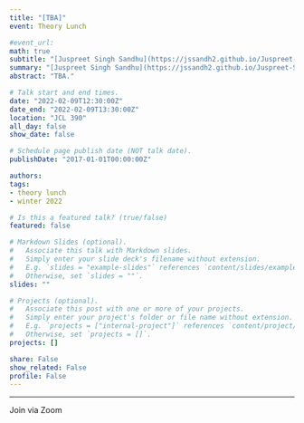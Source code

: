 ```yaml
---
title: "[TBA]"
event: Theory Lunch

#event_url:
math: true
subtitle: "[Juspreet Singh Sandhu](https://jssandh2.github.io/Juspreet-Sandhu/) Harvard University"
summary: "[Juspreet Singh Sandhu](https://jssandh2.github.io/Juspreet-Sandhu/)"
abstract: "TBA."

# Talk start and end times.
date: "2022-02-09T12:30:00Z"
date_end: "2022-02-09T13:30:00Z"
location: "JCL 390"
all_day: false
show_date: false

# Schedule page publish date (NOT talk date).
publishDate: "2017-01-01T00:00:00Z"

authors:
tags:
- theory lunch
- winter 2022

# Is this a featured talk? (true/false)
featured: false

# Markdown Slides (optional).
#   Associate this talk with Markdown slides.
#   Simply enter your slide deck's filename without extension.
#   E.g. `slides = "example-slides"` references `content/slides/example-slides.md`.
#   Otherwise, set `slides = ""`.
slides: ""

# Projects (optional).
#   Associate this post with one or more of your projects.
#   Simply enter your project's folder or file name without extension.
#   E.g. `projects = ["internal-project"]` references `content/project/deep-learning/index.md`.
#   Otherwise, set `projects = []`.
projects: []

share: False
show_related: False
profile: False
---
```


---

Join via Zoom
